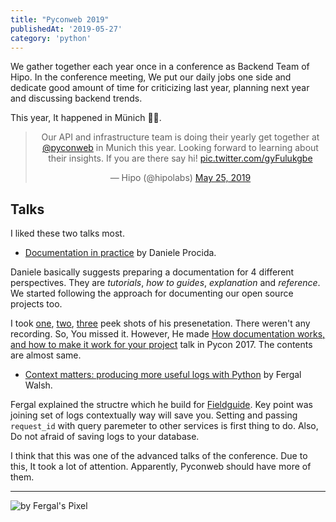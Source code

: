 ```yaml
---
title: "Pyconweb 2019"
publishedAt: '2019-05-27'
category: 'python'
---
```

We gather together each year once in a conference as Backend Team of Hipo. In the conference meeting, We put our daily jobs one side and dedicate good amount of time for criticizing last year, planning next year and discussing backend trends.

This year, It happened in Münich 🥨🍻.

<center><blockquote class="twitter-tweet" data-lang="en"><p lang="en" dir="ltr">Our API and infrastructure team is doing their yearly get together at <a href="https://twitter.com/pyconweb?ref_src=twsrc%5Etfw">@pyconweb</a> in Munich this year. Looking forward to learning about their insights. If you are there say hi! <a href="https://t.co/gyFulukgbe">pic.twitter.com/gyFulukgbe</a></p>&mdash; Hipo (@hipolabs) <a href="https://twitter.com/hipolabs/status/1132311268201848833?ref_src=twsrc%5Etfw">May 25, 2019</a></blockquote></center>
<script async src="https://platform.twitter.com/widgets.js" charset="utf-8"></script>

## Talks

I liked these two talks most.

- [Documentation in practice](https://pyconweb.com/talks/25-05-2019/documentation-in-practice) by Daniele Procida.

Daniele basically suggests preparing a documentation for 4 different perspectives. They are _tutorials_, _how to guides_, _explanation_ and _reference_. We started following the approach for documenting our open source projects too.

I took [one](/public/images/posts/pyconweb-2019/daniele-documentation-in-practice-peek-1.JPG), [two](/public/images/posts/pyconweb-2019/daniele-documentation-in-practice-peek-2.JPG), [three](/public/images/posts/pyconweb-2019/daniele-documentation-in-practice-peek-3.JPG) peek shots of his presenetation. There weren't any recording. So, You missed it. However, He made [How documentation works, and how to make it work for your project](https://www.youtube.com/watch?v=azf6yzuJt54) talk in Pycon 2017. The contents are almost same.

- [Context matters: producing more useful logs with Python](https://pyconweb.com/talks/26-05-2019/context-matters-producing-more-useful-logs-with-python) by Fergal Walsh.

Fergal explained the structre which he build for [Fieldguide](https://fieldguide.ai/). Key point was joining set of logs contextually way will save you. Setting and passing `request_id` with query paremeter to other services is first thing to do. Also, Do not afraid of saving logs to your database.

I think that this was one of the advanced talks of the conference. Due to this, It took a lot of attention. Apparently, Pyconweb should have more of them.

---

![by Fergal's Pixel](/public/images/posts/pyconweb-2019/backend-team-at-pyconweb-2019.jpg "by Fergal's Pixel")
